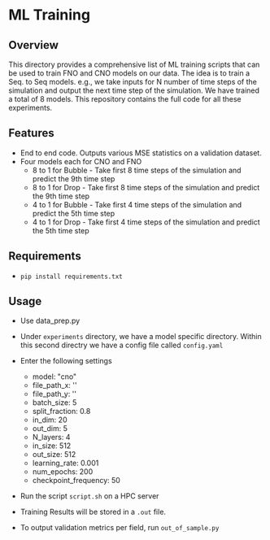 # ML Training

## Overview

This directory provides a comprehensive list of ML training scripts that can be used to train FNO and CNO models on our data. The idea is to train a Seq. to Seq models. e.g., we take inputs for N number of time steps of the simulation and output the next time step of the simulation. We have trained a total of 8 models. This repository contains the full code for all these experiments. 

## Features

- End to end code. Outputs various MSE statistics on a validation dataset.
- Four models each for CNO and FNO
	- 8 to 1 for Bubble - Take first 8 time steps of the simulation and predict the 9th time step
	- 8 to 1 for Drop - Take first 8 time steps of the simulation and predict the 9th time step
	- 4 to 1 for Bubble - Take first 4 time steps of the simulation and predict the 5th time step
	- 4 to 1 for Drop - Take first 4 time steps of the simulation and predict the 5th time step

## Requirements

- ```pip install requirements.txt```

## Usage
- Use data_prep.py
- Under ```experiments``` directory, we have a model specific directory. Within this second directry we have a config file called ```config.yaml```
- Enter the following settings

	- model: "cno"
	- file_path_x: ''
	- file_path_y: ''
	- batch_size: 5
	- split_fraction: 0.8
	- in_dim: 20
	- out_dim: 5
	- N_layers: 4
	- in_size: 512
	- out_size: 512
	- learning_rate: 0.001
	- num_epochs: 200
	- checkpoint_frequency: 50

- Run the script ```script.sh``` on a HPC server
- Training Results will be stored in a ```.out``` file.
- To output validation metrics per field, run ```out_of_sample.py``` 


 

